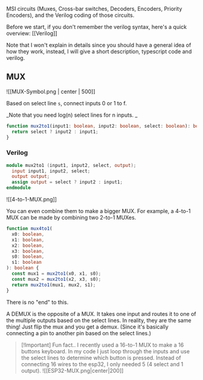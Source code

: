 MSI circuits (Muxes, Cross-bar switches, Decoders, Encoders, Priority Encoders), and the Verilog coding of those circuits.

Before we start, if you don't remember the verilog syntax, here's a quick overview: [[Verilog]]

Note that I won't explain in details since you should have a general idea of how they work, instead, I will give a short description, typescript code and verilog.

## MUX

![[MUX-Symbol.png | center | 500]]

Based on select line `s`, connect inputs 0 or 1 to f.

_Note that you need log(n) select lines for n inputs. _

```typescript
function mux2to1(input1: boolean, input2: boolean, select: boolean): boolean {
  return select ? input2 : input1;
}
```

### Verilog

```verilog
module mux2to1 (input1, input2, select, output);
  input input1, input2, select;
  output output;
  assign output = select ? input2 : input1;
endmodule
```

![[4-to-1-MUX.png]]

You can even combine them to make a bigger MUX. For example, a 4-to-1 MUX can be made by combining two 2-to-1 MUXes.

```typescript
function mux4to1(
  x0: boolean,
  x1: boolean,
  x2: boolean,
  x3: boolean,
  s0: boolean,
  s1: boolean
): boolean {
  const mux1 = mux2to1(x0, x1, s0);
  const mux2 = mux2to1(x2, x3, s0);
  return mux2to1(mux1, mux2, s1);
}
```

There is no "end" to this. 

A DEMUX is the opposite of a MUX. It takes one input and routes it to one of the multiple outputs based on the select lines.
In reality, they are the same thing! Just flip the mux and you get a demux. (Since it's basically connecting a pin to another pin based on the select lines.)

> [!Important] Fun fact..
> I recently used a 16-to-1 MUX to make a 16 buttons keyboard.
> In my code I just loop through the inputs and use the select lines to determine which button is pressed.
> Instead of connecting 16 wires to the esp32, I only needed 5 (4 select and 1 output).
> ![[ESP32-MUX.png|center|200]]

